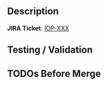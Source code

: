 <!-- markdownlint-disable MD041 -->
<!---
Provide a short summary in the title above, including the JIRA ticket number
driving this change.

Examples of good PR titles:
* ":sparkles: feature [IOP-1234] add support for such-and-such"
* ":bug: fix [IOP-2345] resolve issue with so-and-so"
-->

## Description

**JIRA Ticket**: [IOP-XXX](https://fanaticscorp.atlassian.net/browse/IOP-XXX)

<!---
Describe your changes, and why you're making them.
-->

## Testing / Validation

<!---
(Optional -- remove this section if not needed)
Include any output that confirms the change provides the desired/expected behavior.
-->

## TODOs Before Merge

<!---
(Optional -- remove this section if not needed)
Include any notes about things that need to happen before this PR is merged.
-->
